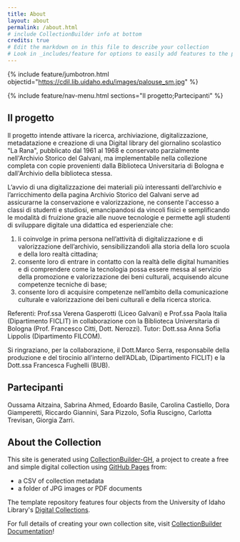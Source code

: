```yaml
---
title: About
layout: about
permalink: /about.html
# include CollectionBuilder info at bottom
credits: true
# Edit the markdown on in this file to describe your collection
# Look in _includes/feature for options to easily add features to the page
---
```


{% include feature/jumbotron.html objectid="https://cdil.lib.uidaho.edu/images/palouse_sm.jpg" %}

{% include feature/nav-menu.html sections="Il progetto;Partecipanti" %}

## Il progetto

Il progetto intende attivare la ricerca, archiviazione, digitalizzazione, metadatazione e creazione di una Digital library del giornalino scolastico "La Rana", pubblicato dal 1961 al 1968 e conservato parzialmente nell'Archivio Storico del Galvani, ma implementabile nella collezione completa con copie provenienti dalla Biblioteca Universitaria di Bologna e dall'Archivio della biblioteca stessa.

L’avvio di una digitalizzazione dei materiali più interessanti dell’archivio e l’arricchimento della pagina Archivio Storico del Galvani serve ad assicurarne la conservazione e valorizzazione, ne consente l'accesso a classi di studenti e studiosi, emancipandosi da vincoli fisici e semplificando le modalità di fruizione grazie alle nuove tecnologie e permette agli studenti di sviluppare digitale una didattica ed esperienziale che:
1. li coinvolge in prima persona nell’attività di digitalizzazione e di valorizzazione dell’archivio, sensibilizzandoli alla storia della loro scuola e della loro realtà cittadina;
2. consente loro di entrare in contatto con la realtà delle digital humanities e di comprendere come la tecnologia possa essere messa al servizio della promozione e valorizzazione dei beni culturali, acquisendo alcune competenze tecniche di base;
3. consente loro di acquisire competenze nell’ambito della comunicazione culturale e valorizzazione dei beni culturali e della ricerca storica.

Referenti: Prof.ssa Verena Gasperotti (Liceo Galvani) e Prof.ssa Paola Italia (Dipartimento FICLIT) in collaborazione con la Biblioteca Universitaria di Bologna (Prof. Francesco Citti, Dott. Nerozzi). Tutor: Dott.ssa Anna Sofia Lippolis (Dipartimento FILCOM).

Si ringraziano, per la collaborazione, il Dott.Marco Serra, responsabile della produzione e del tirocinio all’interno dell’ADLab, (Dipartimento FICLIT) e la Dott.ssa Francesca Fughelli (BUB).

## Partecipanti

Oussama Aitzaina, Sabrina Ahmed, Edoardo Basile, Carolina Castiello, Dora Giamperetti, Riccardo Giannini, Sara Pizzolo, Sofia Ruscigno, Carlotta Trevisan, Giorgia Zarri.


## About the Collection

This site is generated using [CollectionBuilder-GH](https://collectionbuilding.github.io/gh/), a project to create a free and simple digital collection using [GitHub Pages](https://pages.github.com/) from:

- a CSV of collection metadata
- a folder of JPG images or PDF documents

The template repository features four objects from the University of Idaho Library's [Digital Collections](https://www.lib.uidaho.edu/digital).

For full details of creating your own collection site, visit [CollectionBuilder Documentation](https://collectionbuilder.github.io/cb-docs/)!

<!-- IMPORTANT!!! DELETE this comment and the include below when you are finished editing this page for your collection. The include below introduces about page features. They will show up on your collection's about page until you delete it.  
-->
